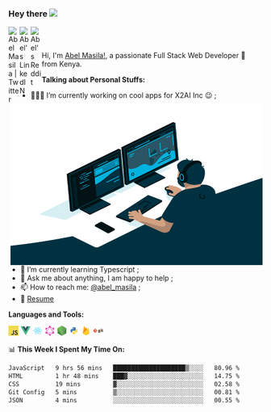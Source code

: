 ### Hey there <img src="https://media.giphy.com/media/hvRJCLFzcasrR4ia7z/giphy.gif" width="25px">

<a href="https://twitter.com/abel_masila">
  <img align="left" alt="Abel Masila | Twitter" width="22px" src="https://raw.githubusercontent.com/peterthehan/peterthehan/master/assets/twitter.svg" />
</a>
<a href="https://www.linkedin.com/in/abelmasila">
  <img align="left" alt="Abel's LinkedIN" width="22px" src="https://raw.githubusercontent.com/peterthehan/peterthehan/master/assets/linkedin.svg" />
</a>
<a href="https://www.facebook.com/abel.masila">
  <img align="left" alt="Abel's Reddit" width="22px" src="https://raw.githubusercontent.com/peterthehan/peterthehan/master/assets/facebook.svg" />
</a>
<br />
<br />

Hi, I'm [Abel Masila!](https://www.masila.ml/), a passionate Full Stack Web Developer 🚀 from Kenya.

<img align="right" alt="GIF" src="https://github.com/abel-masila/abel-masila/blob/master/code.gif?raw=true" width="500" height="320" />

**Talking about Personal Stuffs:**

- 👨🏽‍💻 I’m currently working on cool apps for X2AI Inc :wink: ;
- 🌱 I’m currently learning Typescript ;
- 💬 Ask me about anything, I am happy to help ;
- 📫 How to reach me: [@abel_masila](https://twitter.com/abel_masila) ;
- 📝 [Resume](https://drive.google.com/file/d/0B_lP6TceTGwgbGlJUjBoSzhzOEhKZDctOFlSdkcyRjY0QnBN/view?usp=sharing)

**Languages and Tools:**

<code><img height="20" src="https://raw.githubusercontent.com/github/explore/80688e429a7d4ef2fca1e82350fe8e3517d3494d/topics/javascript/javascript.png"></code>
<code><img height="20" src="https://raw.githubusercontent.com/github/explore/80688e429a7d4ef2fca1e82350fe8e3517d3494d/topics/vue/vue.png"></code>
<code><img height="20" src="https://raw.githubusercontent.com/github/explore/80688e429a7d4ef2fca1e82350fe8e3517d3494d/topics/react/react.png"></code>
<code><img height="20" src="https://raw.githubusercontent.com/github/explore/5c058a388828bb5fde0bcafd4bc867b5bb3f26f3/topics/graphql/graphql.png"></code>
<code><img height="20" src="https://raw.githubusercontent.com/github/explore/80688e429a7d4ef2fca1e82350fe8e3517d3494d/topics/nodejs/nodejs.png"></code>
<code><img height="20" src="https://raw.githubusercontent.com/github/explore/80688e429a7d4ef2fca1e82350fe8e3517d3494d/topics/python/python.png"></code>
<code><img height="20" src="https://raw.githubusercontent.com/github/explore/80688e429a7d4ef2fca1e82350fe8e3517d3494d/topics/firebase/firebase.png"></code>
<code><img height="20" src="https://raw.githubusercontent.com/github/explore/80688e429a7d4ef2fca1e82350fe8e3517d3494d/topics/git/git.png"></code>

📊 **This Week I Spent My Time On:**

<!--START_SECTION:waka-->
```text
JavaScript   9 hrs 56 mins   ████████████████████▒░░░░   80.96 % 
HTML         1 hr 48 mins    ███▓░░░░░░░░░░░░░░░░░░░░░   14.75 % 
CSS          19 mins         ▓░░░░░░░░░░░░░░░░░░░░░░░░   02.58 % 
Git Config   5 mins          ▒░░░░░░░░░░░░░░░░░░░░░░░░   00.81 % 
JSON         4 mins          ░░░░░░░░░░░░░░░░░░░░░░░░░   00.55 % 
```
<!--END_SECTION:waka-->
